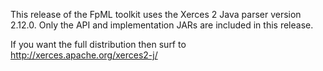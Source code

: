 This release of the FpML toolkit uses the Xerces 2 Java parser version 2.12.0. Only the API and implementation
JARs are included in this release.

If you want the full distribution then surf to http://xerces.apache.org/xerces2-j/